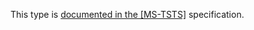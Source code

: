 This type is [documented in the [MS-TSTS]](https://learn.microsoft.com/en-us/openspecs/windows_protocols/ms-tsts/c5d7f335-bfd9-444d-87a5-b0d028a52b5e) specification.
